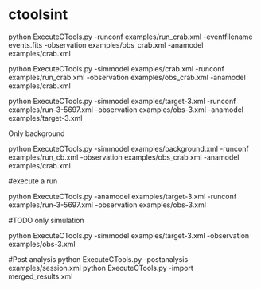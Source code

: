 # ctoolsint

python ExecuteCTools.py  -runconf examples/run_crab.xml -eventfilename events.fits -observation examples/obs_crab.xml -anamodel examples/crab.xml 

python ExecuteCTools.py -simmodel examples/crab.xml -runconf examples/run_crab.xml -observation examples/obs_crab.xml -anamodel examples/crab.xml 

python ExecuteCTools.py -simmodel examples/target-3.xml -runconf examples/run-3-5697.xml -observation examples/obs-3.xml -anamodel examples/target-3.xml

Only background

python ExecuteCTools.py -simmodel examples/background.xml -runconf examples/run_cb.xml -observation examples/obs_crab.xml -anamodel examples/crab.xml

#execute a run 

python ExecuteCTools.py -anamodel examples/target-3.xml -runconf examples/run-3-5697.xml -observation examples/obs-3.xml 

#TODO only simulation

python ExecuteCTools.py -simmodel examples/target-3.xml -observation examples/obs-3.xml 

#Post analysis
python ExecuteCTools.py -postanalysis examples/session.xml
python ExecuteCTools.py -import merged_results.xml

